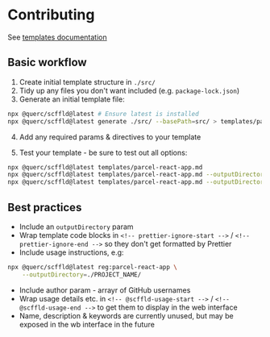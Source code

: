 # Contributing

See [templates documentation](https://github.com/scffld-dev/cli/blob/develop/docs/templates.md)

## Basic workflow

1. Create initial template structure in `./src/`
2. Tidy up any files you don't want included (e.g. `package-lock.json`)
3. Generate an initial template file:

```sh
npx @querc/scffld@latest # Ensure latest is installed
npx @querc/scffld@latest generate ./src/ --basePath=src/ > templates/parcel-react-app.md
```

4. Add any required params & directives to your template

5. Test your template - be sure to test out all options:

```sh
npx @querc/scffld@latest templates/parcel-react-app.md
npx @querc/scffld@latest templates/parcel-react-app.md --outputDirectory=./test-src/ --name="My Test Thing" --packageManager=pnpm
npx @querc/scffld@latest templates/parcel-react-app.md --outputDirectory=./test-src/ --name="My Test Thing" --packageManager=yarn --includeTests=false --includeRouter=false --includeMantine=false --includeFonts=false --includeIcons=false
```

## Best practices

- Include an `outputDirectory` param
- Wrap template code blocks in `<!-- prettier-ignore-start -->` / `<!-- prettier-ignore-end -->` so they don't get formatted by Prettier
- Include usage instructions, e.g:

```sh
npx @querc/scffld@latest reg:parcel-react-app \
    --outputDirectory=./PROJECT_NAME/
```

- Include author param - arrayr of GitHub usernames
- Wrap usage details etc. in `<!-- @scffld-usage-start -->` / `<!-- @scffld-usage-end -->` to get them to display in the web interface
- Name, description & keywords are currently unused, but may be exposed in the wb interface in the future
